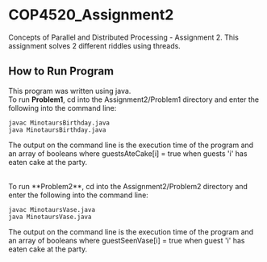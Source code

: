 # COP4520_Assignment2
Concepts of Parallel and Distributed Processing - Assignment 2. 
This assignment solves 2 different riddles using threads.

## How to Run Program
This program was written using java. 
</br>
To run **Problem1**, cd into the Assignment2/Problem1 directory and enter the following into the command line:

    javac MinotaursBirthday.java
    java MinotaursBirthday.java

The output on the command line is the execution time of the program and an array of booleans where guestsAteCake[i] = true when guests 'i' has eaten cake at the party.

</br>
To run **Problem2**, cd into the Assignment2/Problem2 directory and enter the following into the command line:

    javac MinotaursVase.java
    java MinotaursVase.java

The output on the command line is the execution time of the program and an array of booleans where guestSeenVase[i] = true when guest 'i' has eaten cake at the party.
